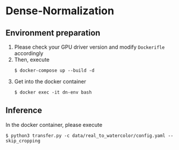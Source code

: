 # Dense-Normalization

## Environment preparation
1. Please check your GPU driver version and modify `Dockerifle` accordingly
2. Then, execute
    ```
    $ docker-compose up --build -d
    ```
3. Get into the docker container
    ```
    $ docker exec -it dn-env bash
    ```

## Inference
In the docker container, please execute
```
$ python3 transfer.py -c data/real_to_watercolor/config.yaml --skip_cropping
```